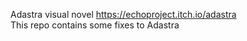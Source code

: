 Adastra visual novel https://echoproject.itch.io/adastra  
This repo contains some fixes to Adastra
